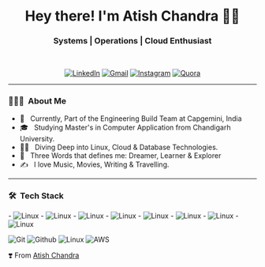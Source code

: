 <h1 align="center"> Hey there! I'm Atish Chandra 👨‍💻 </h1>

<h3 align="center">  Systems | Operations | Cloud Enthusiast </h3> <br>

<p align="center"> 
<a href="https://www.linkedin.com/in/atishchandra/"><img alt="LinkedIn" src="https://img.shields.io/badge/LinkedIn-Let's%20Connect-blue"></a>
<a href="mailto:atishchandra2000@gmail.com"><img alt="Gmail" src="https://img.shields.io/badge/Gmail-Shoot%20%20me%20a%20Mail-red"></a>
<a href="https://www.instagram.com/theatishmishra/"><img alt="Instagram" src="https://img.shields.io/badge/Instagram-Let's%20Chat-orange"></a>
<a href="https://www.quora.com/profile/Atish-Chandra-5"><img alt="Quora" src="https://img.shields.io/badge/Quora-Ask%20n%20Answer-lightgrey"></a>
</p>

---------------------------------------------------------------------------------------------------------------------------------------------------------------------------------

<h3> 👨🏻‍💻 &nbsp;About Me </h3>

- 🤔 &nbsp; Currently, Part of the Engineering Build Team at Capgemini, India
- 🎓 &nbsp; Studying Master's in Computer Application from Chandigarh University.
- 🧑‍💻 &nbsp; Diving Deep into Linux, Cloud & Database Technologies.
- 👦 &nbsp; Three Words that defines me: Dreamer, Learner & Explorer
- ✍️ &nbsp; I love Music, Movies, Writing & Travelling.

---------------------------------------------------------------------------------------------------------------------------------------------------------------------------------

<h3> 🛠 &nbsp;Tech Stack</h3>

<p>
- <a> <img alt="Linux" src="https://img.shields.io/badge/Linux-RHEL%2C%20SUSE%2C%20CentOS%2C%20Ubuntu-orange"></a>
- <a> <img alt="Linux" src="https://img.shields.io/badge/Linux-RHEL%2C%20SUSE%2C%20CentOS%2C%20Ubuntu-orange"></a>
- <a> <img alt="Linux" src="https://img.shields.io/badge/Linux-RHEL%2C%20SUSE%2C%20CentOS%2C%20Ubuntu-orange"></a>
- <a> <img alt="Linux" src="https://img.shields.io/badge/Linux-RHEL%2C%20SUSE%2C%20CentOS%2C%20Ubuntu-orange"></a>
- <a> <img alt="Linux" src="https://img.shields.io/badge/Linux-RHEL%2C%20SUSE%2C%20CentOS%2C%20Ubuntu-orange"></a>
- <a> <img alt="Linux" src="https://img.shields.io/badge/Linux-RHEL%2C%20SUSE%2C%20CentOS%2C%20Ubuntu-orange"></a>
- <a> <img alt="Linux" src="https://img.shields.io/badge/Linux-RHEL%2C%20SUSE%2C%20CentOS%2C%20Ubuntu-orange"></a>
- <a> <img alt="Linux" src="https://img.shields.io/badge/Linux-RHEL%2C%20SUSE%2C%20CentOS%2C%20Ubuntu-orange"></a>
</p>
 

![Git](http://img.shields.io/badge/-Git-000000?style=for-the-badge&logo=Git)
![Github](http://img.shields.io/badge/-Github-000000?style=for-the-badge&logo=Github&logoColor=green)
![Linux](http://img.shields.io/badge/-Linux-000000?style=for-the-badge&logo=linux)
![AWS](http://img.shields.io/badge/-AWS-000000?style=for-the-badge&logo=Amazon-aws&logoColor=cyan)
  
  ❣️ From [Atish Chandra](https://github.com/atishchandra)
